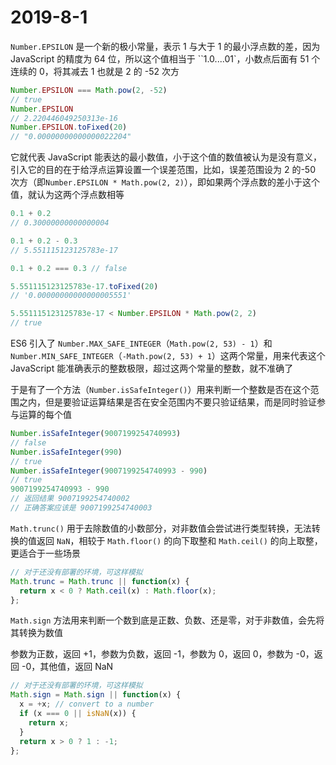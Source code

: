 # 2019-8-1

`Number.EPSILON` 是一个新的极小常量，表示 1 与大于 1 的最小浮点数的差，因为 JavaScript 的精度为 64 位，所以这个值相当于 ``1.0....01`，小数点后面有 51 个连续的 0，将其减去 1 也就是 2 的 -52 次方

```JavaScript
Number.EPSILON === Math.pow(2, -52)
// true
Number.EPSILON
// 2.220446049250313e-16
Number.EPSILON.toFixed(20)
// "0.00000000000000022204"
```

它就代表 JavaScript 能表达的最小数值，小于这个值的数值被认为是没有意义，引入它的目的在于给浮点运算设置一个误差范围，比如，误差范围设为 2 的-50 次方（即`Number.EPSILON * Math.pow(2, 2)`），即如果两个浮点数的差小于这个值，就认为这两个浮点数相等

```JavaScript
0.1 + 0.2
// 0.30000000000000004

0.1 + 0.2 - 0.3
// 5.551115123125783e-17

0.1 + 0.2 === 0.3 // false

5.551115123125783e-17.toFixed(20)
// '0.00000000000000005551'

5.551115123125783e-17 < Number.EPSILON * Math.pow(2, 2)
// true
```

ES6 引入了 `Number.MAX_SAFE_INTEGER`（`Math.pow(2, 53) - 1`）和 `Number.MIN_SAFE_INTEGER`（`-Math.pow(2, 53) + 1`）这两个常量，用来代表这个 JavaScript 能准确表示的整数极限，超过这两个常量的整数，就不准确了

于是有了一个方法（`Number.isSafeInteger()`）用来判断一个整数是否在这个范围之内，但是要验证运算结果是否在安全范围内不要只验证结果，而是同时验证参与运算的每个值

```JavaScript
Number.isSafeInteger(9007199254740993)
// false
Number.isSafeInteger(990)
// true
Number.isSafeInteger(9007199254740993 - 990)
// true
9007199254740993 - 990
// 返回结果 9007199254740002
// 正确答案应该是 9007199254740003
```

`Math.trunc()` 用于去除数值的小数部分，对非数值会尝试进行类型转换，无法转换的值返回 `NaN`，相较于 `Math.floor()` 的向下取整和 `Math.ceil()` 的向上取整，更适合于一些场景

```JavaScript
// 对于还没有部署的环境，可这样模拟
Math.trunc = Math.trunc || function(x) {
  return x < 0 ? Math.ceil(x) : Math.floor(x);
};
```

`Math.sign` 方法用来判断一个数到底是正数、负数、还是零，对于非数值，会先将其转换为数值

参数为正数，返回 +1，参数为负数，返回 -1，参数为 0，返回 0，参数为 -0，返回 -0，其他值，返回 NaN

```JavaScript
// 对于还没有部署的环境，可这样模拟
Math.sign = Math.sign || function(x) {
  x = +x; // convert to a number
  if (x === 0 || isNaN(x)) {
    return x;
  }
  return x > 0 ? 1 : -1;
};
```
